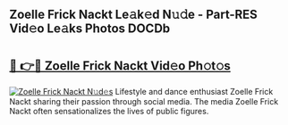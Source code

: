 ## Zoelle Frick Nackt Le𝚊k𝚎d N𝚞𝚍e - Part-RES Vid𝚎o Le𝚊ks Photos DOCDb

# <h2><a href="http://fb1y5u5.evod.top/?m=Zoelle+Frick+Nackt">🔗 👉🔴 Zoelle Frick Nackt Vid𝚎o Ph𝚘t𝚘s</a></h2>

[![Zoelle Frick Nackt N𝚞d𝚎s](https://i.imgur.com/8V9OHl7.gif)](http://fb1y5u5.evod.top/?m=Zoelle+Frick+Nackt)
Lifestyle and dance enthusiast Zoelle Frick Nackt sharing their passion through social media. The media Zoelle Frick Nackt often sensationalizes the lives of public figures. 
